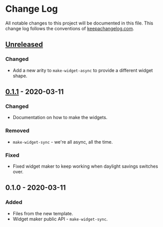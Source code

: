# Change Log
All notable changes to this project will be documented in this file. This change log follows the conventions of [keepachangelog.com](http://keepachangelog.com/).

## [Unreleased]
### Changed
- Add a new arity to `make-widget-async` to provide a different widget shape.

## [0.1.1] - 2020-03-11
### Changed
- Documentation on how to make the widgets.

### Removed
- `make-widget-sync` - we're all async, all the time.

### Fixed
- Fixed widget maker to keep working when daylight savings switches over.

## 0.1.0 - 2020-03-11
### Added
- Files from the new template.
- Widget maker public API - `make-widget-sync`.

[Unreleased]: https://github.com/your-name/etsy-scrubber/compare/0.1.1...HEAD
[0.1.1]: https://github.com/your-name/etsy-scrubber/compare/0.1.0...0.1.1
